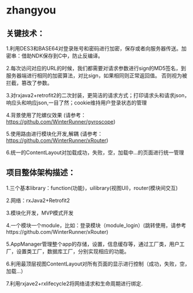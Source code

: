 # zhangyou

## 关键技术：

1.利用DES3和BASE64对登录账号和密码进行加密，保存或者向服务器传送。加密串：借助NDK保存到C中，防止反编译。

2.每次访问对应的URL的时候，我们都需要对请求参数进行sign的MD5签名，到服务器端进行相同的加密算法，对比sign，如果相同则正常返回值。
  否则视为被拦截，篡改了参数。

3.对rxjava2+retrofit2的二次封装，更简洁的请求方式；打印请求头和请求json，响应头和响应json,一目了然；cookie维持用户登录状态的管理

4.背景使用了陀螺仪效果 (请参考：https://github.com/WinterRunner/gyroscope)

5.使用路由进行模块化开发,解耦 (请参考：https://github.com/WinterRunner/xRouter)

6.统一的ContentLayout对加载成功，失败，空，加载中...的页面进行统一管理





## 项目整体架构描述：

1.三个基本library：function(功能)，uilibrary(视图UI)，router(模块间交互)

2.网络：rxJava2+Retrofit2

3.模块化开发，MVP模式开发

4.一个模块一个module，比如：登录模块（module_login）(跳转使用，请参考https://github.com/WinterRunner/xRouter)

5.AppManager管理整个app的存储，设置，信息缓存等，通过工厂类，用户工厂，设置类工厂，数据库工厂，分别实现相应的功能。

6.利用最顶层视图ContentLayout对所有页面的显示进行控制（成功，失败，空，加载...）

7.利用rxjave2+rxlifecycle2将网络请求和生命周期进行绑定.